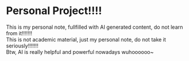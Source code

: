 # Personal Project!!!!
This is my personal note, fullfilled with AI generated content, do not learn from it!!!!!!!          
This is not academic material, just my personal note, do not take it seriously!!!!!!!             
Btw, AI is really helpful and powerful nowadays wuhoooooo~           